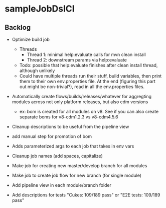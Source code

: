 # sampleJobDslCI

## Backlog

* Optimize build job
    * Threads
        * Thread 1: minimal help:evaluate calls for mvn clean install
        * Thread 2: downstream params via help:evaluate
    * Todo: possible that help:evaluate finishes after clean install thread, although unlikely
    * Could have multiple threads run their stuff, build variables, then print them to their own
    env.properties file.  At the end (figuring this part out might be non-trivial?), read in all the
       env.properties files.

* Automatically create flows/builds/releases/whatever for aggregting modules across not only
platform releases, but also cdm versions
    * ex: bom is created for all modules on v8.  See if you can also create separate boms for
    v8-cdm1.2.3 vs v8-cdm4.5.6
* Cleanup descriptions to be useful from the pipeline view
* add manual step for promotion of bom
* Adds parameterized args to each job that takes in env vars
* Cleanup job names (add spaces, capitalize)
* Make job for creating new master/develop branch for all modules
* Make job to create job flow for new branch (for single module)
* Add pipeline view in each module/branch folder
* Add descriptions for tests "Cukes: 109/189 pass" or "E2E tests: 109/189 pass"